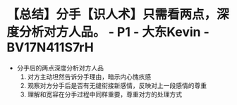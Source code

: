 # 【总结】分手【识人术】只需看两点，深度分析对方人品。 - P1 - 大东Kevin - BV17N411S7rH

-   分手后的两点深度分析对方人品
    1.  对方主动坦然告诉分手理由，暗示内心愧疚感
    2.  观察对方分手后是否有无缝衔接新感情，反映对上一段感情的尊重
    3.  理解和宽容在分手过程中同样重要，尊重对方的处理方式